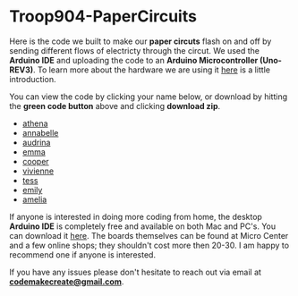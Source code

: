 # Troop904-PaperCircuits
 
Here is the code we built to make our **paper circuts** flash on and off by sending different flows of electricty through the circut.  We used the **Arduino IDE** and uploading the code to an **Arduino Microcontroller (Uno-REV3)**. To learn more about the hardware we are using it [here](https://www.arduino.cc/en/Guide/Introduction) is a little introduction. 

You can view the code by clicking your name below, or download by hitting the **green code button** above and clicking **download zip**. 

- [athena](https://github.com/codemakecreate/Troop904-PaperCircuits/blob/main/athena_annabelle/athena_annabelle.ino)
- [annabelle](https://github.com/codemakecreate/Troop904-PaperCircuits/blob/main/athena_annabelle/athena_annabelle.ino)
- [audrina](https://github.com/codemakecreate/Troop904-PaperCircuits/blob/main/audrina_emma/audrina_emma.ino)
- [emma](https://github.com/codemakecreate/Troop904-PaperCircuits/blob/main/audrina_emma/audrina_emma.ino)
- [cooper](https://github.com/codemakecreate/Troop904-PaperCircuits/blob/main/cooper_vivienne/cooper_vivienne.ino)
- [vivienne](https://github.com/codemakecreate/Troop904-PaperCircuits/blob/main/cooper_vivienne/cooper_vivienne.ino)
- [tess](https://github.com/codemakecreate/Troop904-PaperCircuits/blob/main/tess_emily_amelia/tess_emily_amelia.ino)
- [emily](https://github.com/codemakecreate/Troop904-PaperCircuits/blob/main/tess_emily_amelia/tess_emily_amelia.ino)
- [amelia](https://github.com/codemakecreate/Troop904-PaperCircuits/blob/main/tess_emily_amelia/tess_emily_amelia.ino)

If anyone is interested in doing more coding from home, the desktop **Arduino IDE** is completely free and available on both Mac and PC's. You can download it [here](https://www.arduino.cc/en/software). 
The boards themselves can be found at Micro Center and a few online shops; they shouldn't cost more then 20-30. I am happy to recommend one if anyone is interested. 

If you have any issues please don't hesitate to reach out via email at **codemakecreate@gmail.com**.  

